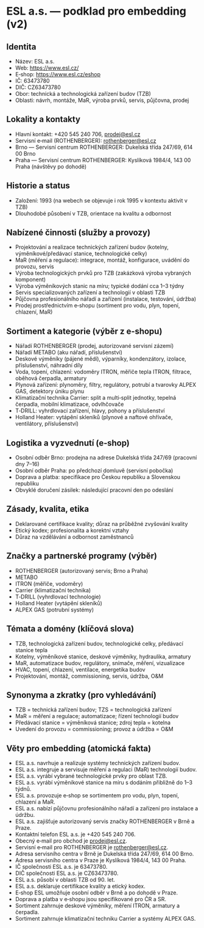 # ESL a.s. — podklad pro embedding (v2)

## Identita
- Název: ESL a.s.
- Web: https://www.esl.cz/
- E‑shop: https://www.esl.cz/eshop
- IČ: 63473780
- DIČ: CZ63473780
- Obor: technická a technologická zařízení budov (TZB)
- Oblasti: návrh, montáže, MaR, výroba prvků, servis, půjčovna, prodej

## Lokality a kontakty
- Hlavní kontakt: +420 545 240 706, prodej@esl.cz
- Servisní e‑mail (ROTHENBERGER): rothenberger@esl.cz
- Brno — Servisní centrum ROTHENBERGER: Dukelská třída 247/69, 614 00 Brno
- Praha — Servisní centrum ROTHENBERGER: Kyslíková 1984/4, 143 00 Praha (návštěvy po dohodě)

## Historie a status
- Založení: 1993 (na webech se objevuje i rok 1995 v kontextu aktivit v TZB)
- Dlouhodobé působení v TZB, orientace na kvalitu a odbornost

## Nabízené činnosti (služby a provozy)
- Projektování a realizace technických zařízení budov (kotelny, výměníkové/předávací stanice, technologické celky)
- MaR (měření a regulace): integrace, montáž, konfigurace, uvádění do provozu, servis
- Výroba technologických prvků pro TZB (zakázková výroba vybraných komponent)
- Výroba výměníkových stanic na míru; typické dodání cca 1–3 týdny
- Servis specializovaných zařízení a technologií v oblasti TZB
- Půjčovna profesionálního nářadí a zařízení (instalace, testování, údržba)
- Prodej prostřednictvím e‑shopu (sortiment pro vodu, plyn, topení, chlazení, MaR)

## Sortiment a kategorie (výběr z e‑shopu)
- Nářadí ROTHENBERGER (prodej, autorizované servisní zázemí)
- Nářadí METABO (aku nářadí, příslušenství)
- Deskové výměníky (pájené mědí), výparníky, kondenzátory, izolace, příslušenství, náhradní díly
- Voda, topení, chlazení: vodoměry ITRON, měřiče tepla ITRON, filtrace, oběhová čerpadla, armatury
- Plynová zařízení: plynoměry, filtry, regulátory, potrubí a tvarovky ALPEX GAS, detektory úniku plynu
- Klimatizační technika Carrier: split a multi‑split jednotky, tepelná čerpadla, mobilní klimatizace, odvlhčovače
- T‑DRILL: vyhrdlovací zařízení, hlavy, pohony a příslušenství
- Holland Heater: vytápění skleníků (plynové a naftové ohřívače, ventilátory, příslušenství)

## Logistika a vyzvednutí (e‑shop)
- Osobní odběr Brno: prodejna na adrese Dukelská třída 247/69 (pracovní dny 7–16)
- Osobní odběr Praha: po předchozí domluvě (servisní pobočka)
- Doprava a platba: specifikace pro Českou republiku a Slovenskou republiku
- Obvyklé doručení zásilek: následující pracovní den po odeslání

## Zásady, kvalita, etika
- Deklarované certifikace kvality; důraz na průběžné zvyšování kvality
- Etický kodex; profesionalita a korektní vztahy
- Důraz na vzdělávání a odbornost zaměstnanců

## Značky a partnerské programy (výběr)
- ROTHENBERGER (autorizovaný servis; Brno a Praha)
- METABO
- ITRON (měřiče, vodoměry)
- Carrier (klimatizační technika)
- T‑DRILL (vyhrdlovací technologie)
- Holland Heater (vytápění skleníků)
- ALPEX GAS (potrubní systémy)

## Témata a domény (klíčová slova)
- TZB, technologická zařízení budov, technologické celky, předávací stanice tepla
- Kotelny, výměníkové stanice, deskové výměníky, hydraulika, armatury
- MaR, automatizace budov, regulátory, snímače, měření, vizualizace
- HVAC, topení, chlazení, ventilace, energetika budov
- Projektování, montáž, commissioning, servis, údržba, O&M

## Synonyma a zkratky (pro vyhledávání)
- TZB = technická zařízení budov; TZS = technologická zařízení
- MaR = měření a regulace; automatizace; řízení technologií budov
- Předávací stanice = výměníková stanice; zdroj tepla = kotelna
- Uvedení do provozu = commissioning; provoz a údržba = O&M

## Věty pro embedding (atomická fakta)
- ESL a.s. navrhuje a realizuje systémy technických zařízení budov.
- ESL a.s. integruje a servisuje měření a regulaci (MaR) technologií budov.
- ESL a.s. vyrábí vybrané technologické prvky pro oblast TZB.
- ESL a.s. vyrábí výměníkové stanice na míru s dodáním přibližně do 1–3 týdnů.
- ESL a.s. provozuje e‑shop se sortimentem pro vodu, plyn, topení, chlazení a MaR.
- ESL a.s. nabízí půjčovnu profesionálního nářadí a zařízení pro instalace a údržbu.
- ESL a.s. zajišťuje autorizovaný servis značky ROTHENBERGER v Brně a Praze.
- Kontaktní telefon ESL a.s. je +420 545 240 706.
- Obecný e‑mail pro obchod je prodej@esl.cz.
- Servisní e‑mail pro ROTHENBERGER je rothenberger@esl.cz.
- Adresa servisního centra v Brně je Dukelská třída 247/69, 614 00 Brno.
- Adresa servisního centra v Praze je Kyslíková 1984/4, 143 00 Praha.
- IČ společnosti ESL a.s. je 63473780.
- DIČ společnosti ESL a.s. je CZ63473780.
- ESL a.s. působí v oblasti TZB od 90. let.
- ESL a.s. deklaruje certifikace kvality a etický kodex.
- E‑shop ESL umožňuje osobní odběr v Brně a po dohodě v Praze.
- Doprava a platba v e‑shopu jsou specifikované pro ČR a SR.
- Sortiment zahrnuje deskové výměníky, měření ITRON, armatury a čerpadla.
- Sortiment zahrnuje klimatizační techniku Carrier a systémy ALPEX GAS.
